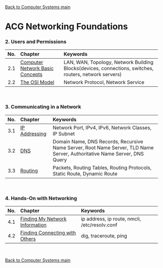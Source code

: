 [Back to Computer Systems main](../../../README.md)

# ACG Networking Foundations

### 2. Users and Permissions
|No.|Chapter|Keywords|
|:-:|:------|:-------|
|2.1|[Computer Network Basic Concepts](2_1/note.md)|LAN, WAN, Topology, Network Building Blocks(devices, connections, switches, routers, network servers)|
|2.2|[The OSI Model](2_2/note.md)|Network Protocol, Network Service|

<br>

### 3. Communicating in a Network
|No.|Chapter|Keywords|
|:-:|:------|:-------|
|3.1|[IP Addressing](3_1/note.md)|Network Port, IPv4, IPv6, Network Classes, IP Subnet|
|3.2|[DNS](3_2/note.md)|Domain Name, DNS Records, Recursive Name Server, Root Name Server, TLD Name Server, Authoritative Name Server, DNS Query|
|3.3|[Routing](3_3/note.md)|Packets, Routing Tables, Routing Protocols, Static Route, Dynamic Route|

<br>

### 4. Hands-On with Networking
|No.|Chapter|Keywords|
|:-:|:------|:-------|
|4.1|[Finding My Network Information](4_1/note.md)|ip address, ip route, nmcli, /etc/resolv.conf|
|4.2|[Finding Connecting with Others](4_2/note.md)|dig, traceroute, ping|

<br>



[Back to Computer Systems main](../../../README.md)